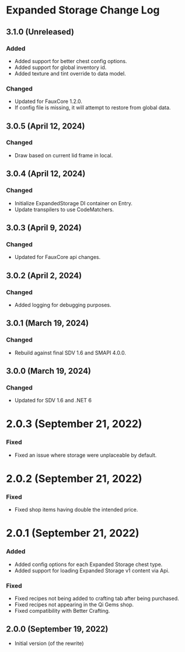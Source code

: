 # Expanded Storage Change Log

## 3.1.0 (Unreleased)

### Added

* Added support for better chest config options.
* Added support for global inventory id.
* Added texture and tint override to data model.

### Changed

* Updated for FauxCore 1.2.0.
* If config file is missing, it will attempt to restore from global data.

## 3.0.5 (April 12, 2024)

### Changed

* Draw based on current lid frame in local.

## 3.0.4 (April 12, 2024)

### Changed

* Initialize ExpandedStorage DI container on Entry.
* Update transpilers to use CodeMatchers.

## 3.0.3 (April 9, 2024)

### Changed

* Updated for FauxCore api changes.

## 3.0.2 (April 2, 2024)

### Changed

* Added logging for debugging purposes.

## 3.0.1 (March 19, 2024)

### Changed

* Rebuild against final SDV 1.6 and SMAPI 4.0.0.

## 3.0.0 (March 19, 2024)

### Changed

* Updated for SDV 1.6 and .NET 6

# 2.0.3 (September 21, 2022)

### Fixed

* Fixed an issue where storage were unplaceable by default.

# 2.0.2 (September 21, 2022)

### Fixed

* Fixed shop items having double the intended price.

# 2.0.1 (September 21, 2022)

### Added

* Added config options for each Expanded Storage chest type.
* Added support for loading Expanded Storage v1 content via Api.

### Fixed

* Fixed recipes not being added to crafting tab after being purchased.
* Fixed recipes not appearing in the Qi Gems shop.
* Fixed compatibility with Better Crafting.

## 2.0.0 (September 19, 2022)

* Initial version (of the rewrite)
